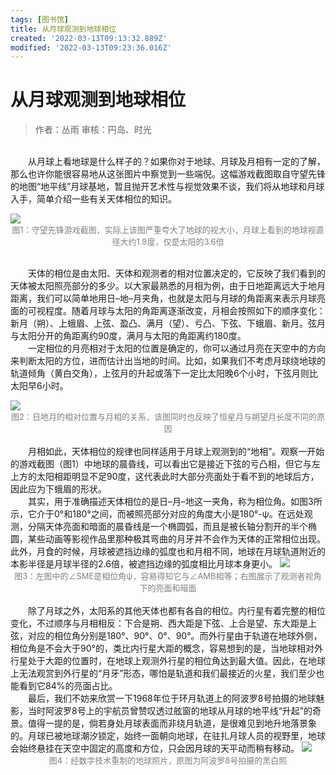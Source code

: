 ```yaml
---
tags: [图书馆]
title: 从月球观测到地球相位
created: '2022-03-13T09:13:32.889Z'
modified: '2022-03-13T09:23:36.016Z'
---
```


# 从月球观测到地球相位
> 作者：丛雨
审核：円岛、时光

<br>&emsp;&emsp;从月球上看地球是什么样子的？如果你对于地球、月球及月相有一定的了解，那么也许你能很容易地从这张图片中察觉到一些端倪。这幅游戏截图取自守望先锋的地图“地平线”月球基地，暂且抛开艺术性与视觉效果不谈，我们将从地球和月球入手，简单介绍一些有关天体相位的知识。

<img src="https://s2.loli.net/2022/03/13/IXBMtmpNHubfaLC.png"/>
<center><font size=2px color=grey>图1：守望先锋游戏截图，实际上该图严重夸大了地球的视大小，月球上看到的地球视直径大约1.9度，仅是太阳的3.6倍</font></center>

<br>&emsp;&emsp;天体的相位是由太阳、天体和观测者的相对位置决定的，它反映了我们看到的天体被太阳照亮部分的多少。以大家最熟悉的月相为例，由于日地距离远大于地月距离，我们可以简单地用日–地–月夹角，也就是太阳与月球的角距离来表示月球亮面的可视程度。随着月球与太阳的角距离逐渐改变，月相会按照如下的顺序变化：新月（朔）、上蛾眉、上弦、盈凸、满月（望）、亏凸、下弦、下蛾眉、新月。弦月与太阳分开的角距离约90度，满月与太阳的角距离约180度。
<br>&emsp;&emsp;一定相位的月亮相对于太阳的位置是确定的，你可以通过月亮在天空中的方向来判断太阳的方位，进而估计出当地的时间。比如，如果我们不考虑月球绕地球的轨道倾角（黄白交角），上弦月的升起或落下一定比太阳晚6个小时，下弦月则比太阳早6小时。

<img src="https://s2.loli.net/2022/03/13/aKo9N4Uq3ZHPbwC.png"/>
<center><font size=2px color=grey>图2：日地月的相对位置与月相的关系，该图同时也反映了恒星月与朔望月长度不同的原因</font></center>
<br>&emsp;&emsp;月相如此，天体相位的规律也同样适用于月球上观测到的“地相”。观察一开始的游戏截图（图1）中地球的晨昏线，可以看出它是接近下弦的亏凸相，但它与左上方的太阳相距明显不足90度，这代表此时大部分亮面处于看不到的地球后方，因此应为下蛾眉的形状。
<br>&emsp;&emsp;其实，用于准确描述天体相位的是日–月–地这一夹角，称为相位角。如图3所示，它介于0°和180°之间，而被照亮部分对应的角度大小是180°-ψ。在远处观测，分隔天体亮面和暗面的晨昏线是一个椭圆弧，而且是被长轴分割开的半个椭圆，某些动画等影视作品里那种极其弯曲的月牙并不会作为天体的正常相位出现。此外，月食的时候，月球被遮挡边缘的弧度也和月相不同，地球在月球轨道附近的本影半径是月球半径的2.6倍，被遮挡边缘的弧度相比月球本身更小。

<img src="https://s2.loli.net/2022/03/13/yPFJKzaQNVi3Okx.png"/>
<center><font size=2px color=grey>图3：左图中的∠SME是相位角ψ，容易得知它与∠AMB相等；右图展示了观测者视角下的亮面和暗面</font></center>
<br>&emsp;&emsp;除了月球之外，太阳系的其他天体也都有各自的相位。内行星有着完整的相位变化，不过顺序与月相相反：下合是朔、西大距是下弦、上合是望、东大距是上弦，对应的相位角分别是180°、90°、0°、90°。而外行星由于轨道在地球外侧，相位角是不会大于90°的，类比内行星大距的概念，容易想到的是，当地球相对外行星处于大距的位置时，在地球上观测外行星的相位角达到最大值。因此，在地球上无法观赏到外行星的“月牙”形态，哪怕是轨道和我们最接近的火星，我们至少也能看到它84%的亮面占比。
<br>&emsp;&emsp;最后，我们不妨来欣赏一下1968年位于环月轨道上的阿波罗8号拍摄的地球魅影，当时阿波罗8号上的宇航员曾赞叹透过舷窗的地球从月球的地平线“升起”的奇景。值得一提的是，倘若身处月球表面而非绕月轨道，是很难见到地升地落景象的。月球已被地球潮汐锁定，始终一面朝向地球，在驻扎月球人员的视野里，地球会始终悬挂在天空中固定的高度和方位，只会因月球的天平动而稍有移动。

<img src="https://s2.loli.net/2022/03/13/keIZFMjaQ3X8uYi.png"/>
<center><font size=2px color=grey>图4：经数字技术重制的地球照片，原图为阿波罗8号拍摄的黑白照</font></center>
